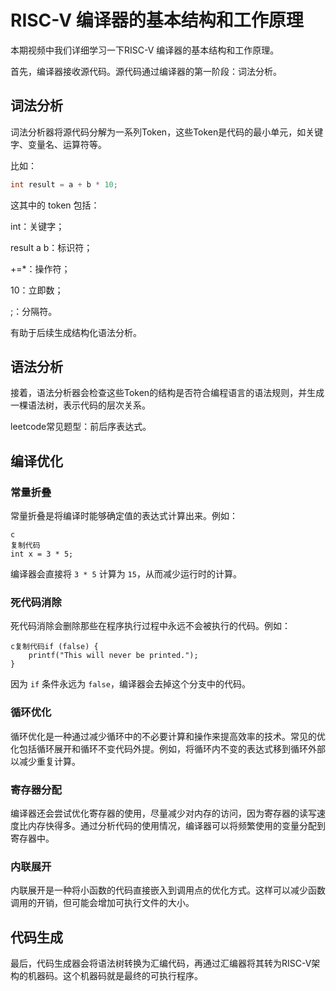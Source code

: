 # RISC-V 编译器的基本结构和工作原理

本期视频中我们详细学习一下RISC-V 编译器的基本结构和工作原理。

首先，编译器接收源代码。源代码通过编译器的第一阶段：词法分析。

## 词法分析

词法分析器将源代码分解为一系列Token，这些Token是代码的最小单元，如关键字、变量名、运算符等。

比如：

```c
int result = a + b * 10;
```

这其中的 token 包括：

int：关键字；

result a b：标识符；

+=*：操作符；

10：立即数；

;：分隔符。

有助于后续生成结构化语法分析。

## 语法分析

接着，语法分析器会检查这些Token的结构是否符合编程语言的语法规则，并生成一棵语法树，表示代码的层次关系。

leetcode常见题型：前后序表达式。

## 编译优化

### 常量折叠

常量折叠是将编译时能够确定值的表达式计算出来。例如：

```
c
复制代码
int x = 3 * 5;
```

编译器会直接将 `3 * 5` 计算为 `15`，从而减少运行时的计算。

### 死代码消除

死代码消除会删除那些在程序执行过程中永远不会被执行的代码。例如：

```
c复制代码if (false) {
    printf("This will never be printed.");
}
```

因为 `if` 条件永远为 `false`，编译器会去掉这个分支中的代码。

### 循环优化

循环优化是一种通过减少循环中的不必要计算和操作来提高效率的技术。常见的优化包括循环展开和循环不变代码外提。例如，将循环内不变的表达式移到循环外部以减少重复计算。

### 寄存器分配

编译器还会尝试优化寄存器的使用，尽量减少对内存的访问，因为寄存器的读写速度比内存快得多。通过分析代码的使用情况，编译器可以将频繁使用的变量分配到寄存器中。

### 内联展开

内联展开是一种将小函数的代码直接嵌入到调用点的优化方式。这样可以减少函数调用的开销，但可能会增加可执行文件的大小。

## 代码生成

最后，代码生成器会将语法树转换为汇编代码，再通过汇编器将其转为RISC-V架构的机器码。这个机器码就是最终的可执行程序。